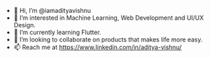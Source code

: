 - 👋 Hi, I’m @iamadityavishnu
- 👀 I’m interested in Machine Learning, Web Development and UI/UX Design.
- 🌱 I’m currently learning Flutter.
- 💞️ I’m looking to collaborate on products that makes life more easy.
- 📫 Reach me at https://www.linkedin.com/in/aditya-vishnu/

<!---
iamadityavishnu/iamadityavishnu is a ✨ special ✨ repository because its `README.md` (this file) appears on your GitHub profile.
You can click the Preview link to take a look at your changes.
--->

